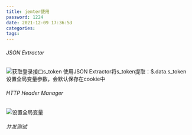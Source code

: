 ```yaml
---
title: jemter使用
password: 1224
date: 2021-12-09 17:36:53
categories:
tags:
---
```

###### JSON Extractor

![获取登录接口s_token](\source\_posts\jmeter使用/获取登录接口s_token.png)
使用JSON Extractor将s_token提取：$.data.s_token
设置全局变量参数，会默认保存在cookie中

###### HTTP Header Manager
![设置全局变量](\source\_posts\jmeter使用/设置全局变量.png)


###### 并发测试
